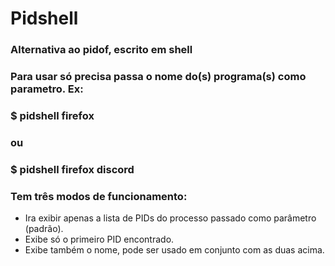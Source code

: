 # Pidshell
### Alternativa ao pidof, escrito em shell

### Para usar só precisa passa o nome do(s) programa(s) como parametro. Ex:
### $ pidshell firefox
### ou
### $ pidshell firefox discord

### Tem três modos de funcionamento:
+ Ira exibir apenas a lista  de PIDs do processo passado como parâmetro (padrão).
+ Exibe só o primeiro PID encontrado.
+  Exibe também o nome, pode ser usado em conjunto com as duas acima.
